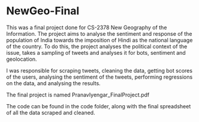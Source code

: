 # NewGeo-Final

This was a final project done for CS-2378 New Geography of the Information. The project aims to analyse the sentiment and response of the population of India towards the imposition of Hindi as the national language of the country. To do this, the project analyses the political context of the issue, takes a sampling of tweets and analyses it for bots, sentiment and geolocation.

I was responsible for scraping tweets, cleaning the data, getting bot scores of the users, analysing the sentiment of the tweets, performing regressions on the data, and analysing the results.

The final project is named PranavIyengar_FinalProject.pdf

The code can be found in the code folder, along with the final spreadsheet of all the data scraped and cleaned.
